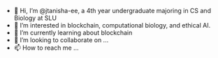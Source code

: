 - 👋 Hi, I’m @jtanisha-ee, a 4th year undergraduate majoring in CS and Biology at SLU
- 👀 I’m interested in blockchain, computational biology, and ethical AI.
- 🌱 I’m currently learning about blockchain
- 💞️ I’m looking to collaborate on ...
- 📫 How to reach me ...

<!---
jtanisha-ee/jtanisha-ee is a ✨ special ✨ repository because its `README.md` (this file) appears on your GitHub profile.
You can click the Preview link to take a look at your changes.
--->
